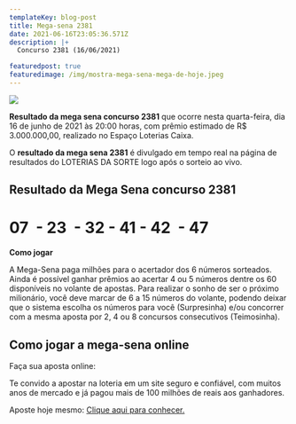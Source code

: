 ```yaml
---
templateKey: blog-post
title: Mega-sena 2381
date: 2021-06-16T23:05:36.571Z
description: |+
  Concurso 2381 (16/06/2021)

featuredpost: true
featuredimage: /img/mostra-mega-sena-mega-de-hoje.jpeg
---
```

![](/img/mostra-mega-sena-mega-de-hoje.jpeg)

**Resultado da mega sena concurso 2381** que ocorre nesta quarta-feira, dia 16 de junho de 2021 às 20:00 horas, com prêmio estimado de R$ 3.000.000,00, realizado no Espaço Loterias Caixa.

O **resultado da mega sena 2381** é divulgado em tempo real na página de resultados do LOTERIAS DA SORTE logo após o sorteio ao vivo.

## Resultado da Mega Sena concurso 2381

# 07  - 23  - 32 - 41 - 42  - 47

**Como jogar**

A Mega-Sena paga milhões para o acertador dos 6 números sorteados. Ainda é possível ganhar prêmios ao acertar 4 ou 5 números dentre os 60 disponíveis no volante de apostas. Para realizar o sonho de ser o próximo milionário, você deve marcar de 6 a 15 números do volante, podendo deixar que o sistema escolha os números para você (Surpresinha) e/ou concorrer com a mesma aposta por 2, 4 ou 8 concursos consecutivos (Teimosinha).

## **Como jogar a mega-sena online**

Faça sua aposta online:

Te convido a apostar na loteria em um site seguro e confiável, com muitos anos de mercado e já pagou mais de 100 milhões de reais aos ganhadores.

Aposte hoje mesmo: [Clique aqui para conhecer.](http://bit.ly/aposte-online)